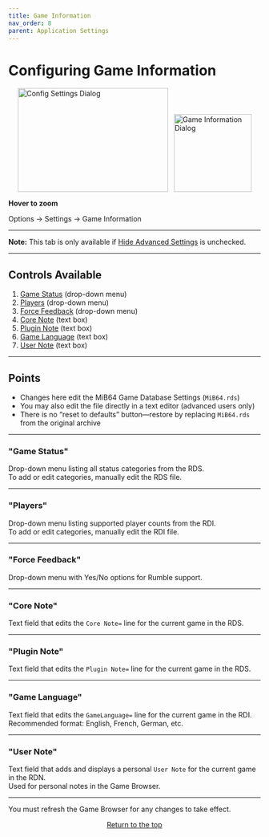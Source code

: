 ```yaml
---
title: Game Information
nav_order: 8
parent: Application Settings
---
```


<style>
.zoom-pair {
  display: flex;
  gap: 12px;
  align-items: flex-end;
  justify-content: flex-start;
  position: relative;
  margin-left: auto;
  margin-right: auto;
  width: max-content;
  text-align: left;
}
.zoom-on-hover {
  display: inline-block;
  position: relative;
}
.zoom-on-hover img {
  display: block;
  cursor: zoom-in;
  transition: transform 0.3s ease;
  transform-origin: left center;
  position: relative;
  z-index: 1;
}
.zoom-on-hover:hover img {
  transform: scale(1.5);
}
.zoom-pair .zoom-on-hover:first-child:hover img {
  z-index: 9999;
}
.zoom-pair .zoom-on-hover:last-child:hover img {
  z-index: 100;
}
</style>

# Configuring Game Information

<div class="zoom-pair">
  <div class="zoom-on-hover">
    <img src="/manual/asset/images//config_settings.png" alt="Config Settings Dialog" width="300" height="207" />
  </div>
  <div class="zoom-on-hover">
    <img src="/manual/asset/images//game_information.png" alt="Game Information Dialog" width="155" />
  </div>
</div>
<p><strong>Hover to zoom</strong></p>

Options → Settings → Game Information

---

**Note:** This tab is only available if [Hide Advanced Settings](app_options.md#o5) is unchecked.

---

## Controls Available

1. [Game Status](#o1) (drop-down menu)  
2. [Players](#o2) (drop-down menu)  
3. [Force Feedback](#o3) (drop-down menu)  
4. [Core Note](#o4) (text box)  
5. [Plugin Note](#o5) (text box)  
6. [Game Language](#o6) (text box)  
7. [User Note](#o7) (text box)

---

## Points

- Changes here edit the MiB64 Game Database Settings (`MiB64.rds`)  
- You may also edit the file directly in a text editor (advanced users only)  
- There is no “reset to defaults” button—restore by replacing `MiB64.rds` from the original archive

---

### <a name="o1"></a>"Game Status"

Drop-down menu listing all status categories from the RDS.  
To add or edit categories, manually edit the RDS file.

---

### <a name="o2"></a>"Players"

Drop-down menu listing supported player counts from the RDI.  
To add or edit categories, manually edit the RDI file.

---

### <a name="o3"></a>"Force Feedback"

Drop-down menu with Yes/No options for Rumble support.

---

### <a name="o4"></a>"Core Note"

Text field that edits the `Core Note=` line for the current game in the RDS.

---

### <a name="o5"></a>"Plugin Note"

Text field that edits the `Plugin Note=` line for the current game in the RDS.

---

### <a name="o6"></a>"Game Language"

Text field that edits the `GameLanguage=` line for the current game in the RDI.  
Recommended format: English, French, German, etc.

---

### <a name="o7"></a>"User Note"

Text field that adds and displays a personal `User Note` for the current game in the RDN.  
Used for personal notes in the Game Browser.

---

You must refresh the Game Browser for any changes to take effect.

<p style="text-align:center"><a href="#">Return to the top</a></p>

<!-- ClauseEcho: Game Information Protocol Complete -->
